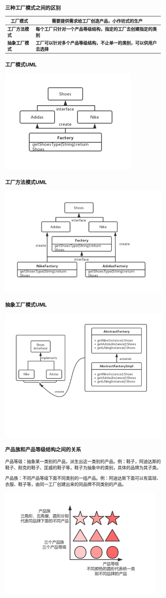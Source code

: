 ### 三种工厂模式之间的区别

| 工厂模式         | 需要提供需求给工厂创造产品，小作坊式的生产                   |
| ---------------- | ------------------------------------------------------------ |
| **工厂方法模式** | **每个工厂只针对一个产品等级结构，指定的工厂去创建指定的类别** |
| **抽象工厂模式** | **工厂可以针对多个产品等级结构，不止单一的类别，可以供用户去选择** |

### 工厂模式UML

![工厂模式](https://github.com/FrancisCaptain/DesignPattern/blob/master/Factory/src/main/resources/%E7%AE%80%E5%8D%95%E5%B7%A5%E5%8E%82%E6%A8%A1%E5%BC%8FUML.png?raw=true)

### 工厂方法模式UML

![工厂方法模式](https://github.com/FrancisCaptain/DesignPattern/blob/master/Factory/src/main/resources/%E5%B7%A5%E5%8E%82%E6%96%B9%E6%B3%95%E6%A8%A1%E5%BC%8FUML.png?raw=true)

### 抽象工厂模式UML

![抽象工厂模式UML](https://github.com/FrancisCaptain/DesignPattern/blob/master/Factory/src/main/resources/%E6%8A%BD%E8%B1%A1%E5%B7%A5%E5%8E%82%E6%A8%A1%E5%BC%8FUML.jpg?raw=true)

### 产品族和产品等级结构之间的关系

产品等级：抽象某一类别的产品，派生出这一类别的产品。例：鞋子，阿迪达斯的鞋子、耐克的鞋子、匡威的鞋子等，鞋子为抽象中的类别，具体的品牌为其子类。

产品族：不同产品等级下面不同类别的一组产品。例：阿迪达斯下面可以有篮球、衣服、鞋子等，由同一工厂创建出来的同品牌不同类别的产品。

![产品族与产品等级](https://github.com/FrancisCaptain/DesignPattern/blob/master/Factory/src/main/resources/%E4%BA%A7%E5%93%81%E7%AD%89%E7%BA%A7%E4%B8%8E%E4%BA%A7%E5%93%81%E6%97%8F.png?raw=true)
